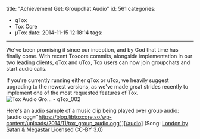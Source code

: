 title: "Achievement Get: Groupchat Audio"
id: 561
categories:
  - qTox
  - Tox Core
  - μTox
date: 2014-11-15 12:18:14
tags:
---

We've been promising it since our inception, and by God that time has finally come. With recent Toxcore commits, alongside implementation in our two leading clients, qTox and uTox, Tox users can now join groupchats and start audio calls. 

If you're currently running either qTox or uTox, we heavily suggest upgrading to the newest versions, as we've made great strides recently to implement one of the most requested features of Tox.
![Tox Audio Gro… - qTox_002]({{BASE_PATH}}/images/)

Here's an audio sample of a music clip being played over group audio:
[audio ogg="https://blog.libtoxcore.so/wp-content/uploads/2014/11/tox_group_audio.ogg"][/audio]
(Song: [London by Satan & Megastar](http://cathndadrecords.bandcamp.com/track/london) Licensed CC-BY 3.0)
